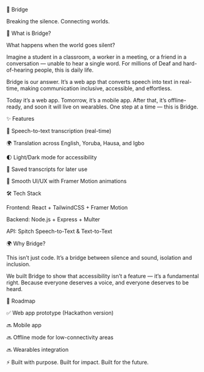 🌉 Bridge

Breaking the silence. Connecting worlds.

🚀 What is Bridge?

What happens when the world goes silent?

Imagine a student in a classroom, a worker in a meeting, or a friend in a conversation — unable to hear a single word. For millions of Deaf and hard-of-hearing people, this is daily life.

Bridge is our answer.
It’s a web app that converts speech into text in real-time, making communication inclusive, accessible, and effortless.


Today it’s a web app. Tomorrow, it’s a mobile app. After that, it’s offline-ready, and soon it will live on wearables.
One step at a time — this is Bridge.

✨ Features

🎤 Speech-to-text transcription (real-time)

🌍 Translation across English, Yoruba, Hausa, and Igbo

🌓 Light/Dark mode for accessibility

🔖 Saved transcripts for later use

🎨 Smooth UI/UX with Framer Motion animations

🛠️ Tech Stack

Frontend: React + TailwindCSS + Framer Motion

Backend: Node.js + Express + Multer

API: Spitch Speech-to-Text & Text-to-Text

🌍 Why Bridge?

This isn’t just code.
It’s a bridge between silence and sound, isolation and inclusion.

We built Bridge to show that accessibility isn’t a feature — it’s a fundamental right.
Because everyone deserves a voice, and everyone deserves to be heard.

📌 Roadmap

✅ Web app prototype (Hackathon version)

🔜 Mobile app

🔜 Offline mode for low-connectivity areas

🔜 Wearables integration



⚡ Built with purpose. Built for impact. Built for the future.

